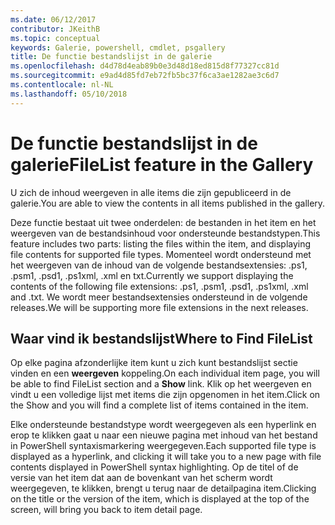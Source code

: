 ```yaml
---
ms.date: 06/12/2017
contributor: JKeithB
ms.topic: conceptual
keywords: Galerie, powershell, cmdlet, psgallery
title: De functie bestandslijst in de galerie
ms.openlocfilehash: d4d78d4eab89b0e3d48d18ed815d8f77327cc81d
ms.sourcegitcommit: e9ad4d85fd7eb72fb5bc37f6ca3ae1282ae3c6d7
ms.contentlocale: nl-NL
ms.lasthandoff: 05/10/2018
---
```

# <a name="filelist-feature-in-the-gallery"></a><span data-ttu-id="3b729-103">De functie bestandslijst in de galerie</span><span class="sxs-lookup"><span data-stu-id="3b729-103">FileList feature in the Gallery</span></span>

<span data-ttu-id="3b729-104">U zich de inhoud weergeven in alle items die zijn gepubliceerd in de galerie.</span><span class="sxs-lookup"><span data-stu-id="3b729-104">You are able to view the contents in all items published in the gallery.</span></span>

<span data-ttu-id="3b729-105">Deze functie bestaat uit twee onderdelen: de bestanden in het item en het weergeven van de bestandsinhoud voor ondersteunde bestandstypen.</span><span class="sxs-lookup"><span data-stu-id="3b729-105">This feature includes two parts: listing the files within the item, and displaying file contents for supported file types.</span></span> <span data-ttu-id="3b729-106">Momenteel wordt ondersteund met het weergeven van de inhoud van de volgende bestandsextensies: .ps1, .psm1, .psd1, .ps1xml, .xml en txt.</span><span class="sxs-lookup"><span data-stu-id="3b729-106">Currently we support displaying the contents of the following file extensions: .ps1, .psm1, .psd1, .ps1xml, .xml and .txt.</span></span> <span data-ttu-id="3b729-107">We wordt meer bestandsextensies ondersteund in de volgende releases.</span><span class="sxs-lookup"><span data-stu-id="3b729-107">We will be supporting more file extensions in the next releases.</span></span>

## <a name="where-to-find-filelist"></a><span data-ttu-id="3b729-108">Waar vind ik bestandslijst</span><span class="sxs-lookup"><span data-stu-id="3b729-108">Where to Find FileList</span></span>

<span data-ttu-id="3b729-109">Op elke pagina afzonderlijke item kunt u zich kunt bestandslijst sectie vinden en een **weergeven** koppeling.</span><span class="sxs-lookup"><span data-stu-id="3b729-109">On each individual item page, you will be able to find FileList section and a **Show** link.</span></span> <span data-ttu-id="3b729-110">Klik op het weergeven en vindt u een volledige lijst met items die zijn opgenomen in het item.</span><span class="sxs-lookup"><span data-stu-id="3b729-110">Click on the Show and you will find a complete list of items contained in the item.</span></span>

<span data-ttu-id="3b729-111">Elke ondersteunde bestandstype wordt weergegeven als een hyperlink en erop te klikken gaat u naar een nieuwe pagina met inhoud van het bestand in PowerShell syntaxismarkering weergegeven.</span><span class="sxs-lookup"><span data-stu-id="3b729-111">Each supported file type is displayed as a hyperlink, and clicking it will take you to a new page with file contents displayed in PowerShell syntax highlighting.</span></span> <span data-ttu-id="3b729-112">Op de titel of de versie van het item dat aan de bovenkant van het scherm wordt weergegeven, te klikken, brengt u terug naar de detailpagina item.</span><span class="sxs-lookup"><span data-stu-id="3b729-112">Clicking on the title or the version of the item, which is displayed at the top of the screen, will bring you back to item detail page.</span></span>
